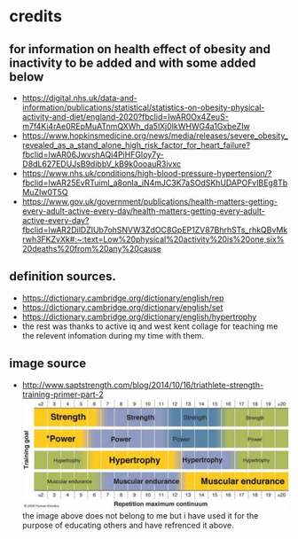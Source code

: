 # credits
## for information on health effect of obesity and inactivity to be added and with some added below
- https://digital.nhs.uk/data-and-information/publications/statistical/statistics-on-obesity-physical-activity-and-diet/england-2020?fbclid=IwAR0Ox4ZeuS-m7f4Ki4rAe0REpMuATnmQXWh_da5lXj0IkWHWG4a1GxbeZIw
- https://www.hopkinsmedicine.org/news/media/releases/severe_obesity_revealed_as_a_stand_alone_high_risk_factor_for_heart_failure?fbclid=IwAR06JwvshAQi4PiHFGIoy7y-D8dL627EDUJsB9dibbV_kB9k0ooauR3ivxc
- https://www.nhs.uk/conditions/high-blood-pressure-hypertension/?fbclid=IwAR25EvRTuimI_a8onIa_iN4mJC3K7aSOdSKhUDAPOFvIBEg8TbMuZIw0T5Q
- https://www.gov.uk/government/publications/health-matters-getting-every-adult-active-every-day/health-matters-getting-every-adult-active-every-day?fbclid=IwAR2DilDZIUb7ohSNVW3ZdOC8GpEP1ZV87BhrhSTs_rhkQBvMkrwh3FKZvXk#:~:text=Low%20physical%20activity%20is%20one,six%20deaths%20from%20any%20cause

## definition sources.
- https://dictionary.cambridge.org/dictionary/english/rep
- https://dictionary.cambridge.org/dictionary/english/set
- https://dictionary.cambridge.org/dictionary/english/hypertrophy
- the rest was thanks to active iq and west kent collage for teaching me the relevent infomation during my time with them.

## image source

- http://www.saptstrength.com/blog/2014/10/16/triathlete-strength-training-primer-part-2
![deployed](https://github.com/BaileyMuir/Gym-instuctor-cv/blob/main/assets/images/Rep_Max-Continuum.jpg)
the image above does not belong to me but i have used it for the purpose of educating others and have refrenced it above.